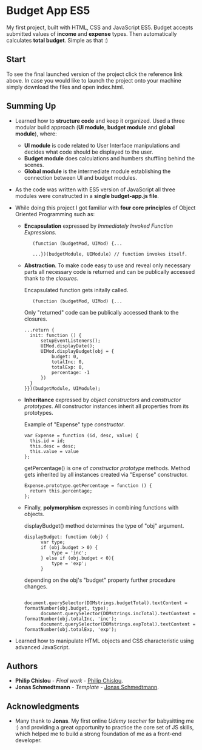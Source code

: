 # Budget App ES5

My first project, built with HTML, CSS and JavaScript ES5. Budget accepts submitted values of **income** and **expense** types. Then automatically calculates **total budget**. Simple as that :)


## Start

To see the final launched version of the project click the reference link above. In case you would like to launch the project onto your machine simply download the files and open index.html. 


## Summing Up 

* Learned how to **structure code** and keep it organized. Used a three modular build approach (**UI module**, **budget module** and **global module**), where:

    * **UI module** is code related to User Interface manipulations and decides what code should be displayed to the user. 
    * **Budget module** does calculations and humbers shuffling behind the scenes.
    * **Global module** is the intermediate module establishing the connection between UI and budget modules. 

* As the code was written with ES5 version of JavaScript all three modules were constructed in a **single budget-app.js file**. 

* While doing this project I got familiar with **four core principles** of Object Oriented Programming such as:

    * **Encapsulation** expressed by *Immediately Invoked Function Expressions*. 
      ```
         (function (budgetMod, UIMod) {...
         
         ...})(budgetModule, UIModule) // function invokes itself.
      ```
    * **Abstraction**. To make code easy to use and reveal only necessary parts all necessary code is returned and can be publically           accessed thank to the *closures*.
    
      Encapsulated function gets initally called.
      ```
         (function (budgetMod, UIMod) {... 
      ```
      Only "returned" code can be publically accessed thank to the closures.
      ```
      ...return {
        init: function () {
            setupEventListeners();
            UIMod.displayDate();
            UIMod.displayBudget(obj = {
                budget: 0,
                totalInc: 0,
                totalExp: 0,
                percentage: -1
            })
        }
      }})(budgetModule, UIModule);
      ```
    
    * **Inheritance** expressed by *object constructors* and *constructor prototypes*. All constructor instances inherit all properties from its prototypes.
    
      Example of "Expense" type *constructor*. 
      ```
      var Expense = function (id, desc, value) {
        this.id = id;
        this.desc = desc;
        this.value = value
      };
      ```
      getPercentage() is one of *constructor prototype* methods. Method gets inherited by all instances created via "Expense"             constructor.
      ```
      Expense.prototype.getPercentage = function () {
        return this.percentage;
      };
      ```
      
    * Finally, **polymorphism** expresses in combining functions with objects.
      
      displayBudget() method determines the type of "obj" argument. 
      ```
      displayBudget: function (obj) {
            var type;
            if (obj.budget > 0) {
                type = 'inc';
            } else if (obj.budget < 0){
                type = 'exp';
            }
      ```
      depending on the obj's "budget" property further procedure changes.
      ```
            document.querySelector(DOMstrings.budgetTotal).textContent = formatNumber(obj.budget, type);
            document.querySelector(DOMstrings.incTotal).textContent = formatNumber(obj.totalInc, 'inc');
            document.querySelector(DOMstrings.expTotal).textContent = formatNumber(obj.totalExp, 'exp');
      ```
      
* Learned how to manipulate HTML objects and CSS characteristic using advanced JavaScript. 


## Authors

* **Philip Chislou** - *Final work* - [Philip Chislou](https://github.com/h1l1ch).
* **Jonas Schmedtmann** - *Template* - [Jonas Schmedtmann](https://github.com/jonasschmedtmann).


## Acknowledgments

* Many thank to **Jonas**. My first online *Udemy teacher* for babysitting me :) and providing a great opportunity to practice the core set of JS skills, which helped me to build a strong foundation of me as a front-end developer. 
